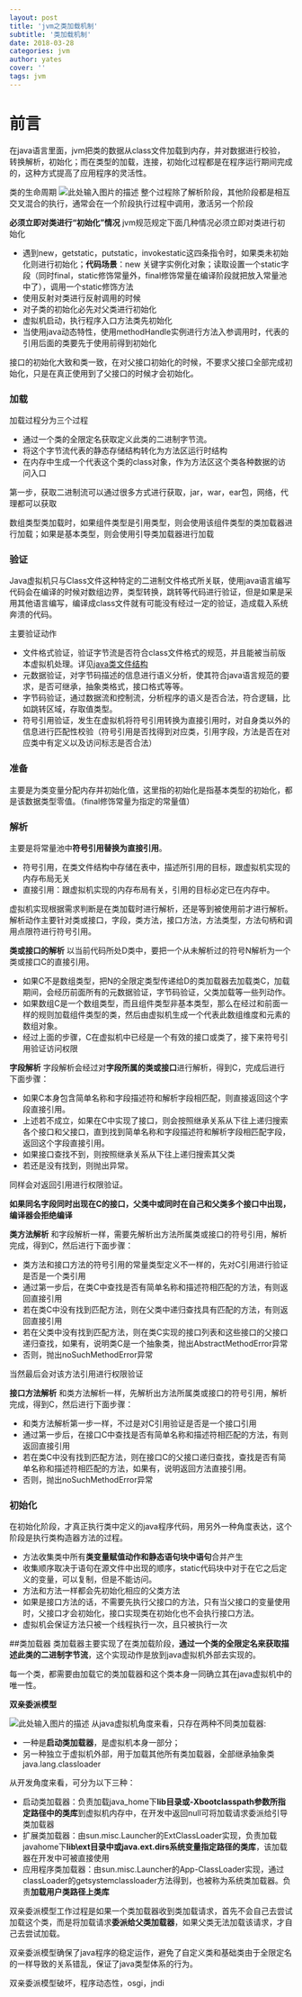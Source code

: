 ```yaml
---
layout: post
title: 'jvm之类加载机制'
subtitle: '类加载机制'
date: 2018-03-28
categories: jvm
author: yates
cover: ''
tags: jvm
---
```


# 前言
在java语言里面，jvm把类的数据从class文件加载到内存，并对数据进行校验，转换解析，初始化；而在类型的加载，连接，初始化过程都是在程序运行期间完成的，这种方式提高了应用程序的灵活性。

类的生命周期
![此处输入图片的描述](http://pev96mxgw.bkt.clouddn.com/img/2018-03-19-jvm/35.png)
整个过程除了解析阶段，其他阶段都是相互交叉混合的执行，通常会在一个阶段执行过程中调用，激活另一个阶段

**必须立即对类进行“初始化”情况**
jvm规范规定下面几种情况必须立即对类进行初始化

- 遇到new，getstatic，putstatic，invokestatic这四条指令时，如果类未初始化则进行初始化；**代码场景**：new 关键字实例化对象；读取设置一个static字段（同时final，static修饰常量外，final修饰常量在编译阶段就把放入常量池中了），调用一个static修饰方法
- 使用反射对类进行反射调用的时候
- 对子类的初始化必先对父类进行初始化
- 虚拟机启动，执行程序入口方法类先初始化
- 当使用java动态特性，使用methodHandle实例进行方法入参调用时，代表的引用后面的类要先于使用前得到初始化

接口的初始化大致和类一致，在对父接口初始化的时候，不要求父接口全部完成初始化，只是在真正使用到了父接口的时候才会初始化。

### 加载
加载过程分为三个过程

- 通过一个类的全限定名获取定义此类的二进制字节流。
- 将这个字节流代表的静态存储结构转化为方法区运行时结构
- 在内存中生成一个代表这个类的class对象，作为方法区这个类各种数据的访问入口

第一步，获取二进制流可以通过很多方式进行获取，jar，war，ear包，网络，代理都可以获取

数组类型类加载时，如果组件类型是引用类型，则会使用该组件类型的类加载器进行加载；如果是基本类型，则会使用引导类加载器进行加载

### 验证
Java虚拟机只与Class文件这种特定的二进制文件格式所关联，使用java语言编写代码会在编译的时候对数组边界，类型转换，跳转等代码进行验证，但是如果是采用其他语言编写，编译成class文件就有可能没有经过一定的验证，造成载入系统奔溃的代码。

主要验证动作

- 文件格式验证，验证字节流是否符合class文件格式的规范，并且能被当前版本虚拟机处理。详见[java类文件结构](http://muyibeyond.cn/2018/03/12/calss-structure.html)
- 元数据验证，对字节码描述的信息进行语义分析，使其符合java语言规范的要求，是否可继承，抽象类格式，接口格式等等。
- 字节码验证，通过数据流和控制流，分析程序的语义是否合法，符合逻辑，比如跳转区域，存取值类型。
- 符号引用验证，发生在虚拟机将符号引用转换为直接引用时，对自身类以外的信息进行匹配性校验（符号引用是否找得到对应类，引用字段，方法是否在对应类中有定义以及访问标志是否合法）

### 准备
主要是为类变量分配内存并初始化值，这里指的初始化是指基本类型的初始化，都是该数据类型零值。（final修饰常量为指定的常量值）

### 解析
主要是将常量池中**符号引用替换为直接引用**。
- 符号引用，在类文件结构中存储在表中，描述所引用的目标，跟虚拟机实现的内存布局无关
- 直接引用：跟虚拟机实现的内存布局有关，引用的目标必定已在内存中。

虚拟机实现根据需求判断是在类加载时进行解析，还是等到被使用前才进行解析。
解析动作主要针对类或接口，字段，类方法，接口方法，方法类型，方法句柄和调用点限符进行符号引用。

**类或接口的解析**
以当前代码所处D类中，要把一个从未解析过的符号N解析为一个类或接口C的直接引用。
- 如果C不是数组类型，把N的全限定类型传递给D的类加载器去加载类C，加载期间，会经历前面所有的元数据验证，字节码验证，父类加载等一些列动作。
- 如果数组C是一个数组类型，而且组件类型非基本类型，那么在经过和前面一样的规则加载组件类型的类，然后由虚拟机生成一个代表此数组维度和元素的数组对象。
- 经过上面的步骤，C在虚拟机中已经是一个有效的接口或类了，接下来符号引用验证访问权限

**字段解析**
字段解析会经过对**字段所属的类或接口**进行解析，得到C，完成后进行下面步骤：

- 如果C本身包含简单名称和字段描述符和解析字段相匹配，则直接返回这个字段直接引用。
- 上述若不成立，如果在C中实现了接口，则会按照继承关系从下往上递归搜索各个接口和父接口，直到找到简单名称和字段描述符和解析字段相匹配字段，返回这个字段直接引用。
- 如果接口查找不到，则按照继承关系从下往上递归搜索其父类
- 若还是没有找到，则抛出异常。

同样会对返回引用进行权限验证。

**如果同名字段同时出现在C的接口，父类中或同时在自己和父类多个接口中出现，编译器会拒绝编译**

**类方法解析**
和字段解析一样，需要先解析出方法所属类或接口的符号引用，解析完成，得到C，然后进行下面步骤：

- 类方法和接口方法的符号引用的常量类型定义不一样的，先对C引用进行验证是否是一个类引用
- 通过第一步后，在类C中查找是否有简单名称和描述符相匹配的方法，有则返回直接引用
- 若在类C中没有找到匹配方法，则在父类中递归查找具有匹配的方法，有则返回直接引用
- 若在父类中没有找到匹配方法，则在类C实现的接口列表和这些接口的父接口递归查找，如果有，说明类C是一个抽象类，抛出AbstractMethodError异常
- 否则，抛出noSuchMethodError异常

当然最后会对该方法引用进行权限验证

**接口方法解析**
和类方法解析一样，先解析出方法所属类或接口的符号引用，解析完成，得到C，然后进行下面步骤：

- 和类方法解析第一步一样，不过是对C引用验证是否是一个接口引用
- 通过第一步后，在接口C中查找是否有简单名称和描述符相匹配的方法，有则返回直接引用
- 若在类C中没有找到匹配方法，则在接口C的父接口递归查找，查找是否有简单名称和描述符相匹配的方法，如果有，说明返回方法直接引用。
- 否则，抛出noSuchMethodError异常

### 初始化
在初始化阶段，才真正执行类中定义的java程序代码，用另外一种角度表达，这个阶段是执行类构造器<clinit>方法的过程。

- <clinit>方法收集类中所有**类变量赋值动作和静态语句块中语句**合并产生
- 收集顺序取决于语句在源文件中出现的顺序，static代码块中对于在它之后定义的变量，可以复制，但是不能访问。
- <clinit>方法和<init>方法一样都会先初始化相应的父类方法
- 如果是接口<clinit>方法的话，不需要先执行父接口的<clinit>方法，只有当父接口的变量使用时，父接口才会初始化，接口实现类在初始化也不会执行接口<clinit>方法。
- 虚拟机会保证<clinit>方法只被一个线程执行一次，且只被执行一次

##类加载器
类加载器主要实现了在类加载阶段，**通过一个类的全限定名来获取描述此类的二进制字节流**，这个实现动作是放到java虚拟机外部去实现的。

每一个类，都需要由加载它的类加载器和这个类本身一同确立其在java虚拟机中的唯一性。

**双亲委派模型**

![此处输入图片的描述](http://pev96mxgw.bkt.clouddn.com/img/2018-03-19-jvm/36.png)
从java虚拟机角度来看，只存在两种不同类加载器:

- 一种是**启动类加载器**，是虚拟机本身一部分；
- 另一种独立于虚拟机外部，用于加载其他所有类加载器，全部继承抽象类java.lang.classloader

从开发角度来看，可分为以下三种：

- 启动类加载器：负责加载java_home下**lib目录或-Xbootclasspath参数所指定路径中的类库**到虚拟机内存中，在开发中返回null可将加载请求委派给引导类加载器
- 扩展类加载器：由sun.misc.Launcher的ExtClassLoader实现，负责加载javahome下**lib\ext目录中或java.ext.dirs系统变量指定路径的类库**，该加载器在开发中可被直接使用
- 应用程序类加载器：由sun.misc.Launcher的App-ClassLoader实现，通过classLoader的getsystemclassloader方法得到，也被称为系统类加载器。负责**加载用户类路径上类库**

双亲委派模型工作过程是如果一个类加载器收到类加载请求，首先不会自己去尝试加载这个类，而是将加载请求**委派给父类加载器**，如果父类无法加载该请求，才自己去尝试加载。

双亲委派模型确保了java程序的稳定运作，避免了自定义类和基础类由于全限定名的一样导致的关系错乱，保证了java类型体系的行为。

双亲委派模型破坏，程序动态性，osgi，jndi

